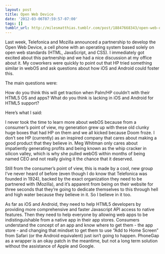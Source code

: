 ```yaml
---
layout: post
title: Open Web Device
date: '2012-03-06T07:59:57-07:00'
tags: []
tumblr_url: http://milesmatthias.tumblr.com/post/18847668343/open-web-device
---
```

Last week, Telefonica and Mozilla announced a partnership to develop the Open Web Device, a cell phone with an operating system based solely on open web standards (HTML, JavaScript, and CSS). I immediately got excited about this partnership and we had a nice discussion at my office about it. My coworkers were quickly to point out that HP tried something similar in webOS and ask questions about how iOS and Android could foster this.

The main questions were:


  How do you think this will get traction when Palm/HP couldn’t with their HTML5 OS and apps?
  What do you think is lacking in iOS and Android for HTML5 support?


Here’s what I said:


  I never took the time to learn more about webOS because from a consumer’s point of view, my generation grew up with these old clunky huge boxes that had HP on them and we all kicked because Doom froze. I don’t see HP (currently) as an inspired company that cares about making a good product that they believe in. Meg Whitman only cares about impatiently generating profits and being known as the whip cracker in silicon valley, which is why she pulled webOS within months of being named CEO and not really giving it the chance that it deserved.
  
  Still from the consumer’s point of view, this is made by a cool, new group I’ve never heard of before (even though I do know that Telefonica was founded in 1924), backed by the exact organization they need to be partnered with (Mozilla), and it’s apparent from being on their website for three seconds that they’re going to dedicate themselves to this through hell and high water because they believe in it. So I believe in it too.
  
  As far as iOS and Android, they need to help HTML5 developers by providing more comprehensive and faster Javascript API access to native features. Then they need to help everyone by allowing web apps to be indistinguishable from a native app in their app stores. Consumers understand the concept of an app and know where to get them - the app store - and changing that mindset to get them to use “Add to Home Screen” from Safari (or the Android equivalent) just isn’t going to happen. PhoneGap as a wrapper is an okay patch in the meantime, but not a long term solution without the assistance of Apple and Google.
